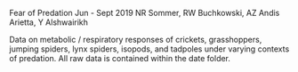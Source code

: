 Fear of Predation
Jun - Sept 2019
NR Sommer, RW Buchkowski, AZ Andis Arietta, Y Alshwairikh

Data on metabolic / respiratory responses of crickets, grasshoppers, jumping spiders, lynx spiders, isopods, and tadpoles under varying contexts of predation.
All raw data is contained within the date folder.
